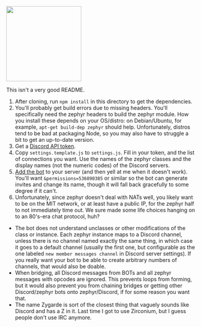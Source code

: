 <img src="https://cdn.bulbagarden.net/upload/9/93/718Zygarde-Cell.png" width="200">

This isn't a very good README.

1. After cloning, run `npm install` in this directory to get the dependencies.
1. You'll probably get build errors due to missing headers. You'll specifically need the zephyr headers to build the zephyr module. How you install these depends on your OS/distro: on Debian/Ubuntu, for example, `apt-get build-dep zephyr` should help. Unfortunately, distros tend to be bad at packaging Node, so you may also have to struggle a bit to get an up-to-date version.
1. Get a [Discord API token](https://discordjs.guide/#/preparations/setting-up-a-bot-application).
1. Copy `settings.template.js` to `settings.js`. Fill in your token, and the list of connections you want. Use the names of the zephyr classes and the display names (not the numeric codes) of the Discord servers.
1. [Add the bot](https://discordjs.guide/#/preparations/adding-your-bot-to-servers) to your server (and then yell at me when it doesn't work). You'll want `&permissions=536890385` or similar so the bot can generate invites and change its name, though it will fall back gracefully to some degree if it can't.
1. Unfortunately, since zephyr doesn't deal with NATs well, you likely want to be on the MIT network, or at least have a public IP, for the zephyr half to not immediately time out. We sure made some life choices hanging on to an 80's-era chat protocol, huh?
- The bot does not understand unclasses or other modifications of the class or instance. Each zephyr instance maps to a Discord channel, unless there is no channel named exactly the same thing, in which case it goes to a default channel (usually the first one, but configurable as the one labeled `new member messages channel` in Discord server settings). If you really want your bot to be able to create arbitrary numbers of channels, that would also be doable.
- When bridging, all Discord messages from BOTs and all zephyr messages with opcodes are ignored. This prevents loops from forming, but it would also prevent you from chaining bridges or getting other Discord/zephyr bots onto zephyr/Discord, if for some reason you want that.
- The name Zygarde is sort of the closest thing that vaguely sounds like Discord and has a Z in it. Last time I got to use Zirconium, but I guess people don't use IRC anymore.
